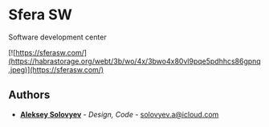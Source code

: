 # Sfera SW

Software development center

[![https://sferasw.com/](https://habrastorage.org/webt/3b/wo/4x/3bwo4x80vl9pqe5pdhhcs86gpnq.jpeg)](https://sferasw.com/)

## Authors
* **[Aleksey Solovyev](https://github.com/alsolovyev)** - *Design, Code* - [solovyev.a@icloud.com](mailto:solovyev.a@icloud.com)
